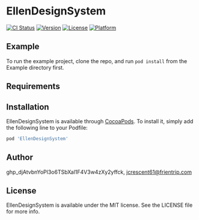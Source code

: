 # EllenDesignSystem

[![CI Status](https://img.shields.io/travis/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/EllenDesignSystem.svg?style=flat)](https://travis-ci.org/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/EllenDesignSystem)
[![Version](https://img.shields.io/cocoapods/v/EllenDesignSystem.svg?style=flat)](https://cocoapods.org/pods/EllenDesignSystem)
[![License](https://img.shields.io/cocoapods/l/EllenDesignSystem.svg?style=flat)](https://cocoapods.org/pods/EllenDesignSystem)
[![Platform](https://img.shields.io/cocoapods/p/EllenDesignSystem.svg?style=flat)](https://cocoapods.org/pods/EllenDesignSystem)

## Example

To run the example project, clone the repo, and run `pod install` from the Example directory first.

## Requirements

## Installation

EllenDesignSystem is available through [CocoaPods](https://cocoapods.org). To install
it, simply add the following line to your Podfile:

```ruby
pod 'EllenDesignSystem'
```

## Author

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, jcrescent61@frientrip.com

## License

EllenDesignSystem is available under the MIT license. See the LICENSE file for more info.
